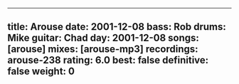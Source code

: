 
---
title: Arouse
date: 2001-12-08
bass:	Rob
drums:	Mike
guitar:	Chad
day: 2001-12-08
songs: [arouse]
mixes: [arouse-mp3]
recordings: arouse-238
rating: 6.0
best: false
definitive: false
weight: 0
---
